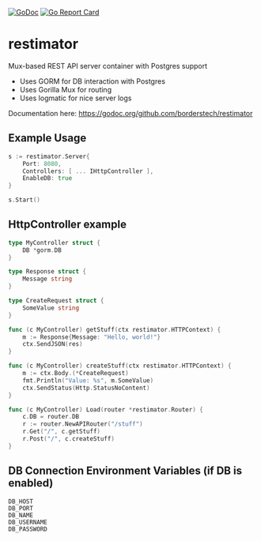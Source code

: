 [![GoDoc](http://godoc.org/github.com/borderstech/restimator?status.png)](http://godoc.org/github.com/borderstech/restimator)
[![Go Report Card](https://goreportcard.com/badge/github.com/borderstech/restimator)](https://goreportcard.com/report/github.com/borderstech/restimator)

# restimator

Mux-based REST API server container with Postgres support
- Uses GORM for DB interaction with Postgres
- Uses Gorilla Mux for routing
- Uses logmatic for nice server logs

Documentation here: https://godoc.org/github.com/borderstech/restimator

## Example Usage
```go
s := restimator.Server{
    Port: 8080,
    Controllers: [ ... IHttpController ],
    EnableDB: true
}

s.Start()
```

## HttpController example
```go
type MyController struct {
    DB *gorm.DB
}

type Response struct {
    Message string
}

type CreateRequest struct {
    SomeValue string
}

func (c MyController) getStuff(ctx restimator.HTTPContext) {
    m := Response{Message: "Hello, world!"}
    ctx.SendJSON(res)
}

func (c MyController) createStuff(ctx restimator.HTTPContext) {
    m := ctx.Body.(*CreateRequest)
    fmt.Println("Value: %s", m.SomeValue)
    ctx.SendStatus(Http.StatusNoContent)
}

func (c MyController) Load(router *restimator.Router) {
    c.DB = router.DB
    r := router.NewAPIRouter("/stuff")
    r.Get("/", c.getStuff)
    r.Post("/", c.createStuff)
}
```

## DB Connection Environment Variables (if DB is enabled)
```
DB_HOST
DB_PORT
DB_NAME
DB_USERNAME
DB_PASSWORD
```

